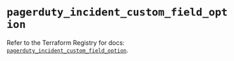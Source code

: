 # `pagerduty_incident_custom_field_option`

Refer to the Terraform Registry for docs: [`pagerduty_incident_custom_field_option`](https://registry.terraform.io/providers/pagerduty/pagerduty/3.14.5/docs/resources/incident_custom_field_option).
